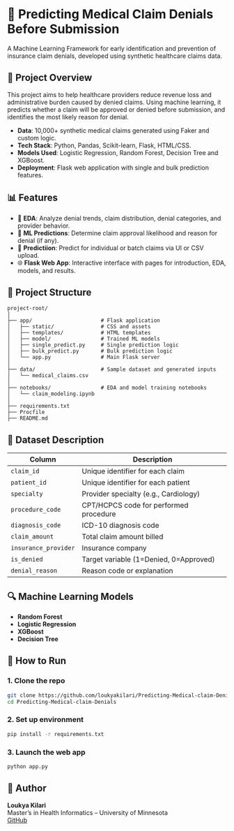 # 🏥 Predicting Medical Claim Denials Before Submission

A Machine Learning Framework for early identification and prevention of insurance claim denials, developed using synthetic healthcare claims data.

## 📌 Project Overview

This project aims to help healthcare providers reduce revenue loss and administrative burden caused by denied claims. Using machine learning, it predicts whether a claim will be approved or denied before submission, and identifies the most likely reason for denial.

- **Data**: 10,000+ synthetic medical claims generated using Faker and custom logic.
- **Tech Stack**: Python, Pandas, Scikit-learn, Flask, HTML/CSS.
- **Models Used**: Logistic Regression, Random Forest, Decision Tree and XGBoost.
- **Deployment**: Flask web application with single and bulk prediction features.

## 📊 Features

- 🧹 **EDA**: Analyze denial trends, claim distribution, denial categories, and provider behavior.
- 🧠 **ML Predictions**: Determine claim approval likelihood and reason for denial (if any).
- 📂 **Predictiion**: Predict for individual or batch claims via UI or CSV upload.
- 🌐 **Flask Web App**: Interactive interface with pages for introduction, EDA, models, and results.


## 📁 Project Structure

```
project-root/
│
├── app/                      # Flask application
│   ├── static/               # CSS and assets
│   ├── templates/            # HTML templates
│   ├── model/                # Trained ML models
│   ├── single_predict.py     # Single prediction logic
│   ├── bulk_predict.py       # Bulk prediction logic
│   └── app.py                # Main Flask server
│
├── data/                     # Sample dataset and generated inputs
│   └── medical_claims.csv
│
├── notebooks/                # EDA and model training notebooks
│   └── claim_modeling.ipynb
│
├── requirements.txt
├── Procfile
├── README.md

```

## 📌 Dataset Description

| Column               | Description                               |
|----------------------|-------------------------------------------|
| `claim_id`           | Unique identifier for each claim          |
| `patient_id`         | Unique identifier for each patient        |
| `specialty`          | Provider specialty (e.g., Cardiology)     |
| `procedure_code`     | CPT/HCPCS code for performed procedure    |
| `diagnosis_code`     | ICD-10 diagnosis code                     |
| `claim_amount`       | Total claim amount billed                 |
| `insurance_provider` | Insurance company                         |
| `is_denied`          | Target variable (1=Denied, 0=Approved)    |
| `denial_reason`      | Reason code or explanation                |

## 🔍 Machine Learning Models

- **Random Forest**
- **Logistic Regression**
- **XGBoost**
- **Decision Tree**

## 🚀 How to Run

### 1. Clone the repo

```bash
git clone https://github.com/loukyakilari/Predicting-Medical-claim-Denials.git
cd Predicting-Medical-claim-Denials
```

### 2. Set up environment

```bash
pip install -r requirements.txt
```

### 3. Launch the web app

```bash
python app.py
```

## 👤 Author

**Loukya Kilari**  
Master’s in Health Informatics – University of Minnesota  
[GitHub](https://github.com/loukyakilari)

